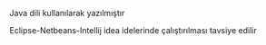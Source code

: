 Java dili kullanılarak yazılmıştır

Eclipse-Netbeans-Intellij idea idelerinde çalıştırılması tavsiye edilir
